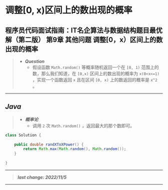 # 调整[0, x)区间上的数出现的概率

## 程序员代码面试指南：IT名企算法与数据结构题目最优解（第二版） 第9章 其他问题 调整[0，x）区间上的数出现的概率

> - ***Question***
>   - 假设函数 `Math.random()` 等概率随机返回一个在 `[0, 1)` 范围上的数，那么我们知道，在 `[0,x)` 区间上的数出现的概率为 `x(0<x<=1)` ，实现一个函数返回 `x` 且在区间 `[0, x)` 上的数返回的概率是 `x^2` 。

---

## *Java*

> - ***概率论***
>   - 调用 `2` 次 `Math.random()` ，返回最大的那个数即可。

```java
class Solution {
    
    public double randXToXPower() {
        return Math.max(Math.random(), Math.random());
    }
    
}
```

---

> ***last change: 2022/11/5***

---
